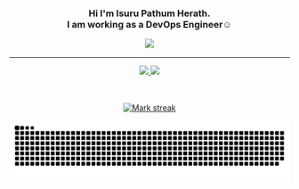 <div align="center">
<h3>  Hi I'm Isuru Pathum Herath.
      <br/>I am working as a DevOps Engineer☺️</h3>
</div>

<div align="center">
<img height="300em" src="https://scontent.fcmb2-2.fna.fbcdn.net/v/t39.30808-6/283863269_511394920775098_3327166876585272545_n.jpg?_nc_cat=110&ccb=1-7&_nc_sid=09cbfe&_nc_eui2=AeFCWv5Aq11NFZHvNDZLoZbFu-l0Q-F9hHi76XRD4X2EeHgrAdGoeuJd3ZLwDfhG1yHGD4nYFcX9znvGIs1vKOD_&_nc_ohc=ScStW9EnlmEAX_5WzIe&_nc_ht=scontent.fcmb2-2.fna&oh=00_AfBSy22mrGpOmCJEMO0WmuY0t4O-Dm9AC6iFLAzkK8EAnw&oe=640D06D4"/>
</div>

<hr>
  
<div align="center">
  <a href="https://github.com/isurupathumherath">
  <img height="150em" src="https://github-readme-stats.vercel.app/api?username=isurupathumherath&show_icons=true&theme=dracula&include_all_commits=true&count_private=true"/>
  <img height="150em" src="https://github-readme-stats.vercel.app/api/top-langs/?username=isurupathumherath&layout=compact&langs_count=7&theme=dracula"/>
    
  <br></br>
  <img   alt="Mark streak" src="https://github-readme-streak-stats.herokuapp.com/?user=isurupathumherath&theme=dark&hide_border=true" />
</div>

<div align="center">
  
  ![Snake animation](https://github.com/wellingtoncarneirobarbosa/wellingtoncarneirobarbosa/blob/output/github-contribution-grid-snake.svg)

</div>
